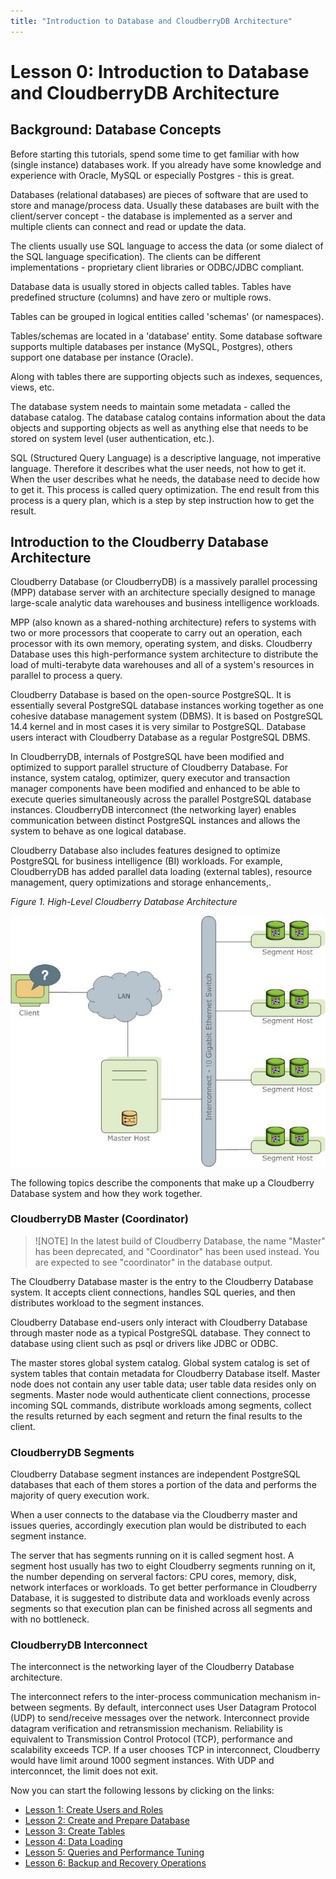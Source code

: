 ```yaml
---
title: "Introduction to Database and CloudberryDB Architecture"
---
```


# Lesson 0: Introduction to Database and CloudberryDB Architecture

## Background: Database Concepts

Before starting this tutorials, spend some time to get familiar with how (single instance) databases work. If you already have some knowledge and experience with Oracle, MySQL or especially Postgres - this is great.

Databases (relational databases) are pieces of software that are used to store and manage/process data. Usually these databases are built with the client/server concept - the database is implemented as a server and multiple clients can connect and read or update the data.

The clients usually use SQL language to access the data (or some dialect of the SQL language specification). The clients can be different implementations - proprietary client libraries or ODBC/JDBC compliant.

Database data is usually stored in objects called tables. Tables have predefined structure (columns) and have zero or multiple rows.

Tables can be grouped in logical entities called 'schemas' (or namespaces).

Tables/schemas are located in a 'database' entity. Some database software supports multiple databases per instance (MySQL, Postgres), others support one database per instance (Oracle).

Along with tables there are supporting objects such as indexes, sequences, views, etc.

The database system needs to maintain some metadata - called the database catalog. The database catalog contains information about the data objects and supporting objects as well as anything else that needs to be stored on system level (user authentication, etc.).

SQL (Structured Query Language) is a descriptive language, not imperative language. Therefore it describes what the user needs, not how to get it. When the user describes what he needs, the database need to decide how to get it. This process is called query optimization. The end result from this process is a query plan, which is a step by step instruction how to get the result.

## Introduction to the Cloudberry Database Architecture

Cloudberry Database (or CloudberryDB) is a massively parallel processing (MPP) database server with an architecture specially designed to manage large-scale analytic data warehouses and business intelligence workloads.

MPP (also known as a shared-nothing architecture) refers to systems with two or more processors that cooperate to carry out an operation, each processor with its own memory, operating system, and disks. Cloudberry Database uses this high-performance system architecture to distribute the load of multi-terabyte data warehouses and all of a system's resources in parallel to process a query.

Cloudberry Database is based on the open-source PostgreSQL. It is essentially several PostgreSQL database instances working together as one cohesive database management system (DBMS). It is based on PostgreSQL 14.4 kernel and in most cases it is very similar to PostgreSQL. Database users interact with Cloudberry Database as a regular PostgreSQL DBMS.

In CloudberryDB, internals of PostgreSQL have been modified and optimized to support parallel structure of Cloudberry Database. For instance, system catalog, optimizer, query executor and transaction manager components have been modified and enhanced to be able to execute queries simultaneously across the parallel PostgreSQL database instances. CloudberryDB interconnect (the networking layer) enables communication between distinct PostgreSQL instances and allows the system to behave as one logical database.

Cloudberry Database also includes features designed to optimize PostgreSQL for business intelligence (BI) workloads. For example, CloudberryDB has added parallel data loading (external tables), resource management, query optimizations and storage enhancements,.

_Figure 1. High-Level Cloudberry Database Architecture_

![High-Level Cloudberry Database Architecture](../images/highlevel_arch.jpg)  

The following topics describe the components that make up a Cloudberry Database system and how they work together.

### CloudberryDB Master (Coordinator)

> ![NOTE]
> In the latest build of Cloudberry Database, the name "Master" has been deprecated, and "Coordinator" has been used instead. You are expected to see "coordinator" in the database output.

The Cloudberry Database master is the entry to the Cloudberry Database system. It accepts client connections, handles SQL queries, and then distributes workload to the segment instances.

Cloudberry Database end-users only interact with Cloudberry Database through master node as a typical PostgreSQL database. They connect to database using client such as psql or drivers like JDBC or ODBC.

The master stores global system catalog. Global system catalog is set of system tables that contain metadata for Cloudberry Database itself. Master node does not contain any user table data; user table data resides only on segments. Master node would authenticate client connections, processe incoming SQL commands, distribute workloads among segments, collect the results returned by each segment and return the final results to the client.

### CloudberryDB Segments

Cloudberry Database segment instances are independent PostgreSQL databases that each of them stores a portion of the data and performs the majority of query execution work.

When a user connects to the database via the Cloudberry master and issues queries, accordingly execution plan would be distributed to each segment instance.

The server that has segments running on it is called segment host. A segment host usually has two to eight Cloudberry segments running on it, the number depending on serveral factors: CPU cores, memory, disk, network interfaces or workloads. To get better performance in Cloudberry Database, it is suggested to distribute data and workloads evenly across segments so that execution plan can be finished across all segments and with no bottleneck.

### CloudberryDB Interconnect

The interconnect is the networking layer of the Cloudberry Database architecture.

The interconnect refers to the inter-process communication mechanism in-between segments. By default, interconnect uses User Datagram Protocol (UDP) to send/receive messages over the network. Interconnect provide datagram verification and retransmission mechanism. Reliability is equivalent to Transmission Control Protocol (TCP), performance and scalability exceeds TCP. If a user chooses TCP in interconnect, Cloudberry would have limit around 1000 segment instances. With UDP and interconncet, the limit does not exit.

Now you can start the following lessons by clicking on the links:

- [Lesson 1: Create Users and Roles](../101-cbdb-tutorials/101-1-create-users-and-roles.md)
- [Lesson 2: Create and Prepare Database](../101-cbdb-tutorials/101-2-create-and-prepare-database.md)
- [Lesson 3: Create Tables](../101-cbdb-tutorials/101-3-create-tables.md)
- [Lesson 4: Data Loading](../101-cbdb-tutorials/101-4-data-loading.md)
- [Lesson 5: Queries and Performance Tuning](../101-cbdb-tutorials/101-5-queries-and-performance-tuning.md)
- [Lesson 6: Backup and Recovery Operations](../101-cbdb-tutorials/101-6-backup-and-recovery-operations.md)